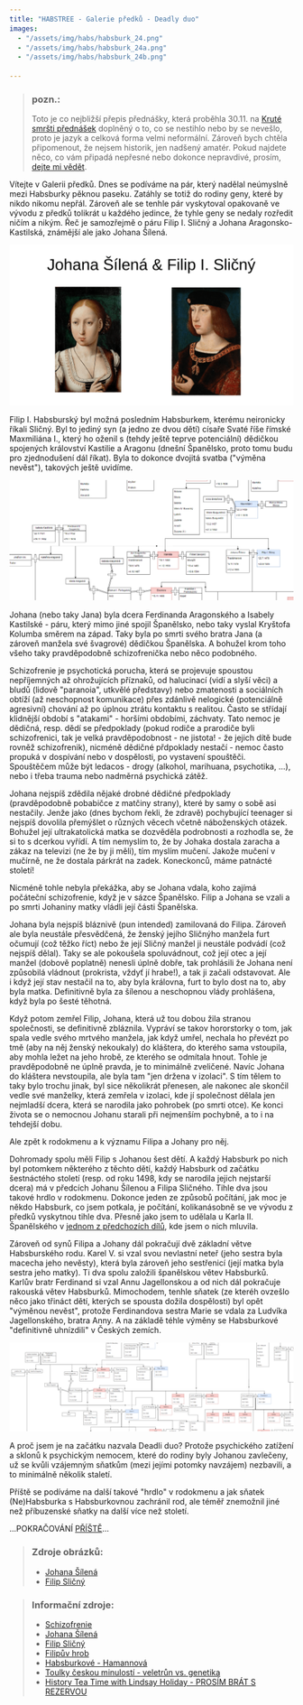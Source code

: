 ```yaml
---
title: "HABSTREE - Galerie předků - Deadly duo"
images:
  - "/assets/img/habs/habsburk_24.png"
  - "/assets/img/habs/habsburk_24a.png"
  - "/assets/img/habs/habsburk_24b.png"
 
---
```


> ### pozn.:
> Toto je co nejbližší přepis přednášky, která proběhla 30.11. na [Kruté smršti přednášek](https://ksp.mff.cuni.cz/akce/smrst/) doplněný o to, co se nestihlo nebo by se nevešlo,
> proto je jazyk a celková forma velmi neformální. Zároveň bych chtěla připomenout, že nejsem historik,
> jen nadšený amatér. Pokud najdete něco, co vám připadá nepřesné nebo dokonce nepravdivé,
> prosím, [dejte mi vědět](mailto:matcha1309@hotmail.com).

<!--begin_excerpt-->

Vítejte v Galerii předků. Dnes se podíváme na pár, který nadělal neúmyslně mezi Habsburky pěknou paseku. Zatáhly se totiž do rodiny geny, které by nikdo nikomu nepřál. Zároveň ale se tenhle pár vyskytoval opakovaně ve vývodu z předků tolikrát u každého jedince, že tyhle geny se nedaly rozředit ničím a nikým. 
Řeč je samozřejmě o páru Filip I. Sličný a Johana Aragonsko-Kastilská, známější ale jako Johana Šílená. 

<!--end_excerpt-->

![habs_24](/assets/img/habs/habsburk_24.png)

Filip I. Habsburský byl možná posledním Habsburkem, kterému neironicky říkali Sličný. Byl to jediný syn (a jedno ze dvou dětí) císaře Svaté říše římské Maxmiliána I., který ho oženil s (tehdy ještě teprve potenciální) dědičkou spojených království Kastilie a Aragonu (dnešní Španělsko, proto tomu budu pro zjednodušení dál říkat). Byla to dokonce dvojitá svatba ("výměna nevěst"), takových ještě uvidíme. 

![habs_24a](/assets/img/habs/habsburk_24a.png)

Johana (nebo taky Jana) byla dcera Ferdinanda Aragonského a Isabely Kastilské - páru, který mimo jiné spojil Španělsko, nebo taky vyslal Kryštofa Kolumba směrem na západ. Taky byla po smrti svého bratra Jana (a zároveň manžela své švagrové) dědičkou Španělska. A bohužel krom toho všeho taky pravděpodobně schizofrenička nebo něco podobného. 

Schizofrenie je psychotická porucha, která se projevuje spoustou nepříjemných až ohrožujících příznaků, od halucinací (vidí a slyší věci) a bludů (lidově "paranoia", utkvělé představy) nebo zmatenosti a sociálních obtíží (až neschopnost komunikace) přes zdánlivě nelogické (potenciálně agresivní) chování až po úplnou ztrátu kontaktu s realitou. Často se střídají klidnější období s "atakami" - horšími obdobími, záchvaty.
Tato nemoc je dědičná, resp. dědí se předpoklady (pokud rodiče a prarodiče byli schizofrenici, tak je velká pravděpodobnost - ne jistota! - že jejich dítě bude rovněž schizofrenik), nicméně dědičné přdpoklady nestačí - nemoc často propuká v dospívání nebo v dospělosti, po vystavení spouštěči. Spouštěčem může být ledacos - drogy (alkohol, marihuana, psychotika, ...), nebo i třeba trauma nebo nadměrná psychická zátěž. 

Johana nejspíš zdědila nějaké drobné dědičné předpoklady (pravděpodobně pobabičce z matčiny strany), které by samy o sobě asi nestačily. Jenže jako (dnes bychom řekli, že zdravě) pochybující teenager si nejspíš dovolila přemýšlet o různých věcech včetně náboženských otázek. Bohužel její ultrakatolická matka se dozvěděla podrobnosti a rozhodla se, že si to s dcerkou vyřídí. A tím nemyslím to, že by Johaka dostala zaracha a zákaz na televizi (ne že by ji měli), tím myslím mučení. Jakože mučení v mučírně, ne že dostala párkrát na zadek. Koneckonců, máme patnácté století! 

Nicméně tohle nebyla překážka, aby se Johana vdala, koho zajímá počáteční schizofrenie, když je v sázce Španělsko. Filip a Johana se vzali a po smrti Johaniny matky vládli její části Španělska. 

Johana byla nejspíš bláznivě (pun intended) zamilovaná do Filipa. Zároveň ale byla neustále přesvědčená, že ženský jejího Sličnýho manžela furt očumují (což těžko říct) nebo že její Sličný manžel ji neustále podvádí (což nejspíš dělal). Taky se ale pokoušela spoluvádnout, což její otec a její manžel (dobově poplatně) nenesli úplně dobře, tak prohlásili že Johana není způsobilá vládnout (prokrista, vždyť jí hrabe!), a tak ji začali odstavovat. Ale i když její stav nestačil na to, aby byla královna, furt to bylo dost na to, aby byla matka. Definitivně byla za šílenou a neschopnou vlády prohlášena, když byla po šesté těhotná. 

Když potom zemřel Filip, Johana, která už tou dobou žila stranou společnosti, se definitivně zbláznila. Vypráví se takov hororstorky o tom, jak spala vedle svého mrtvého manžela, jak když umřel, nechala ho převézt po tmě (aby na něj ženský nekoukaly) do kláštera, do kterého sama vstoupila, aby mohla ležet na jeho hrobě, ze kterého se odmítala hnout. Tohle je pravděpodobně ne úplně pravda, je to minimálně zveličené. Navíc Johana do kláštera nevstoupila, ale byla tam "jen držena v izolaci". S tím tělem to taky bylo trochu jinak, byl sice několikrát přenesen, ale nakonec ale skončil vedle své manželky, která zemřela v izolaci, kde jí společnost dělala jen nejmladší dcera, která se narodila jako pohrobek (po smrti otce). Ke konci života se o nemocnou Johanu starali při nejmenším pochybně, a to i na tehdejší dobu. 

Ale zpět k rodokmenu a k významu Filipa a Johany pro něj. 

Dohromady spolu měli Filip s Johanou šest dětí. A každý Habsburk po nich byl potomkem některého z těchto dětí, každý Habsburk od začátku šestnáctého století (resp. od roku 1498, kdy se narodila jejich nejstarší dcera) má v předcích Johanu Šílenou a Filipa Sličného. Tihle dva jsou takové hrdlo v rodokmenu. 
Dokonce jeden ze způsobů počítání, jak moc je někdo Habsburk, co jsem potkala, je počítání, kolikanásobně se ve vývodu z předků vyskytnou tihle dva. Přesně jako jsem to udělala u Karla II. Španělského v [jednom z předchozích dílů](https://matcha1309.github.io/HABSTREE01/), kde jsem o nich mluvila. 

Zároveň od synů Filipa a Johany dál pokračují dvě základní větve Habsburského rodu. 
Karel V. si vzal svou nevlastní neteř (jeho sestra byla macecha jeho nevěsty), která byla zároveň jeho sestřenicí (její matka byla sestra jeho matky). Ti dva spolu založili španělskou větev Habsburků. 
Karlův bratr Ferdinand si vzal Annu Jagellonskou a od nich dál pokračuje rakouská větev Habsburků. Mimochodem, tenhle sňatek (ze kteréh ovzešlo něco jako třináct dětí, kterých se spousta dožila dospělosti) byl opět "výměnou nevěst", protože Ferdinandova sestra Marie se vdala za Ludvíka Jagellonského, bratra Anny. A na základě téhle výměny se Habsburkové "definitivně uhnízdili" v Českých zemích. 

![habs_24b](/assets/img/habs/habsburk_24b.png)

A proč jsem je na začátku nazvala Deadli duo? Protože psychického zatížení a sklonů k psychickým nemocem, které do rodiny byly Johanou zavlečeny, už se kvůli vzájemným sňatkům (mezi jejími potomky navzájem) nezbavili, a to minimálně několik staletí. 


Příště se podíváme na další takové "hrdlo" v rodokmenu a jak sňatek (Ne)Habsburka s Habsburkovnou zachránil rod, ale téměř znemožnil jiné než příbuzenské sňatky na další více než století. 


...POKRAČOVÁNÍ [PŘÍŠTĚ](https://matcha1309.github.io/HABSTREE05/)...


> ### Zdroje obrázků:
> - [Johana Šílená](https://commons.wikimedia.org/wiki/File:Juan_de_Flandes_003.jpg#/media/Soubor:Juan_de_Flandes_003.jpg)
> - [Filip Sličný](https://commons.wikimedia.org/wiki/File:Anonymous_-_K%C3%B6nig_Philipp_I._der_Sch%C3%B6ne_(1478-1506)_,_Brustbild_-_GG_4449_-_Kunsthistorisches_Museum.jpg#/media/Soubor:Anonymous_-_K%C3%B6nig_Philipp_I._der_Sch%C3%B6ne_(1478-1506)_,_Brustbild_-_GG_4449_-_Kunsthistorisches_Museum.jpg)


> ### Informační zdroje:
> - [Schizofrenie](https://www.drmax.cz/clanky/schizofrenie-priznaky-priciny-a-lecba)
> - [Johana Šílená](https://cs.wikipedia.org/wiki/Jana_I._Kastilsk%C3%A1)
> - [Filip Sličný](https://cs.wikipedia.org/wiki/Filip_I._Kastilsk%C3%BD)
> - [Filipův hrob](https://cs.wikipedia.org/wiki/Kr%C3%A1lovsk%C3%A1_kaple_v_Granad%C4%9B) 
> - [Habsburkové - Hamannová](https://www.databazeknih.cz/knihy/habsburkove-zivotopisna-encyklopedie-87877)
> - [Toulky českou minulostí - veletrůn vs. genetika](https://dvojka.rozhlas.cz/509-schuzka-veletrun-versus-genetika-7942878)
> - [History Tea Time with Lindsay Holiday - PROSÍM BRÁT S REZERVOU](https://www.youtube.com/watch?v=Ke1F-IRMeWA)
